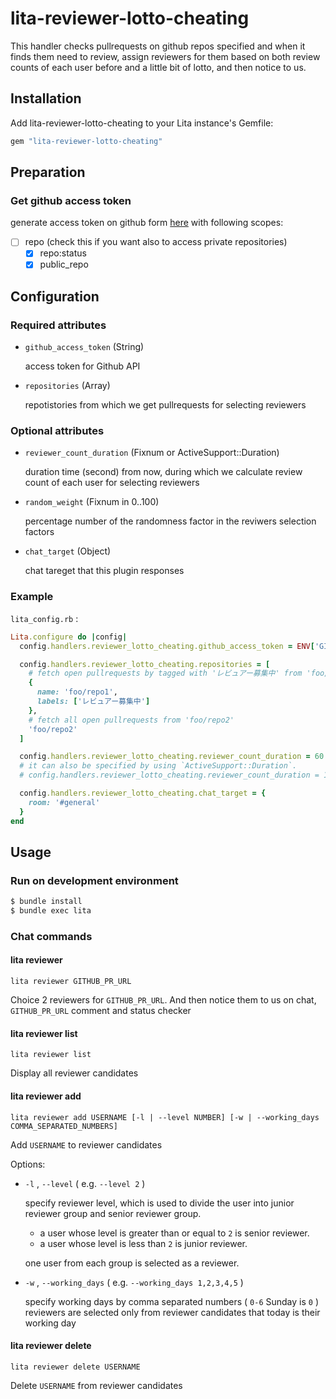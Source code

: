 # lita-reviewer-lotto-cheating

This handler checks pullrequests on github repos specified and when it finds them need to review, assign reviewers for them based on both review counts of each user before and a little bit of lotto, and then notice to us.

## Installation

Add lita-reviewer-lotto-cheating to your Lita instance's Gemfile:

``` ruby
gem "lita-reviewer-lotto-cheating"
```

## Preparation

### Get github access token

generate access token on github form [here](https://github.com/settings/tokens/new) with following scopes:

- [ ] repo (check this if you want also to access private repositories)
  - [x] repo:status
  - [x] public_repo

## Configuration

### Required attributes

* `github_access_token` (String)

   access token for Github API

* `repositories` (Array)

   repotistories from which we get pullrequests for selecting reviewers

### Optional attributes

* `reviewer_count_duration` (Fixnum or ActiveSupport::Duration)

   duration time (second) from now, during which we calculate review count
   of each user for selecting reviewers

* `random_weight` (Fixnum in 0..100)

   percentage number of the randomness factor in the reviwers selection factors

* `chat_target` (Object)

   chat tareget that this plugin responses

### Example

`lita_config.rb` :

```ruby
Lita.configure do |config|
  config.handlers.reviewer_lotto_cheating.github_access_token = ENV['GITHUB_ACCESS_TOKEN']

  config.handlers.reviewer_lotto_cheating.repositories = [
    # fetch open pullrequests by tagged with 'レビュアー募集中' from 'foo/repo1'
    {
      name: 'foo/repo1',
      labels: ['レビュアー募集中']
    },
    # fetch all open pullrequests from 'foo/repo2'
    'foo/repo2'
  ]

  config.handlers.reviewer_lotto_cheating.reviewer_count_duration = 60 * 60 * 24
  # it can also be specified by using `ActiveSupport::Duration`.
  # config.handlers.reviewer_lotto_cheating.reviewer_count_duration = 1.month

  config.handlers.reviewer_lotto_cheating.chat_target = {
    room: '#general'
  }
end
```

## Usage

### Run on development environment
```sh
$ bundle install
$ bundle exec lita
```

### Chat commands

#### lita reviewer

    lita reviewer GITHUB_PR_URL

Choice 2 reviewers for `GITHUB_PR_URL`.
And then notice them to us on chat, `GITHUB_PR_URL` comment and status checker

#### lita reviewer list

    lita reviewer list

Display all reviewer candidates

#### lita reviewer add

    lita reviewer add USERNAME [-l | --level NUMBER] [-w | --working_days COMMA_SEPARATED_NUMBERS]

Add `USERNAME` to reviewer candidates

Options:

- `-l` , `--level` ( e.g. `--level 2` )

  specify reviewer level, which is used to divide the user into junior reviewer group and senior reviewer group.

  - a user whose level is greater than or equal to `2` is senior reviewer.
  - a user whose level is less than `2` is junior reviewer.

  one user from each group is selected as a reviewer.

- `-w` , `--working_days` ( e.g. `--working_days 1,2,3,4,5` )

  specify working days by comma separated numbers ( `0-6` Sunday is `0` )
  reviewers are selected only from reviewer candidates that today is their working day

#### lita reviewer delete

    lita reviewer delete USERNAME

Delete `USERNAME` from reviewer candidates
